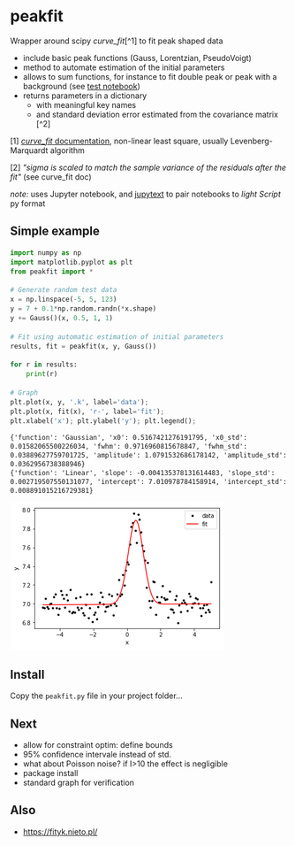 # peakfit

Wrapper around scipy _curve_fit_[^1] to fit peak shaped data

- include basic peak functions (Gauss, Lorentzian, PseudoVoigt)
- method to automate estimation of the initial parameters 
- allows to sum functions, for instance to fit double peak or peak with a background (see [test notebook](test_peakfit.ipynb))
- returns parameters in a dictionary
    * with meaningful key names
    * and standard deviation error estimated from the covariance matrix [^2]

[1] [_curve_fit_ documentation](https://docs.scipy.org/doc/scipy-1.5.1/reference/generated/scipy.optimize.curve_fit.html#scipy.optimize.curve_fit), non-linear least square, usually Levenberg-Marquardt algorithm

[2] _"sigma is scaled to match the sample variance of the residuals after the fit"_ (see curve_fit doc)

_note:_ uses Jupyter notebook, and [jupytext](https://jupytext.readthedocs.io/en/latest/index.html) to pair notebooks to _light Script_ py format

## Simple example

```python
import numpy as np
import matplotlib.pyplot as plt
from peakfit import *

# Generate random test data
x = np.linspace(-5, 5, 123)
y = 7 + 0.1*np.random.randn(*x.shape)
y += Gauss()(x, 0.5, 1, 1)

# Fit using automatic estimation of initial parameters
results, fit = peakfit(x, y, Gauss())

for r in results:
    print(r)

# Graph
plt.plot(x, y, '.k', label='data');
plt.plot(x, fit(x), 'r-', label='fit');
plt.xlabel('x'); plt.ylabel('y'); plt.legend();
```


```
{'function': 'Gaussian', 'x0': 0.5167421276191795, 'x0_std': 0.01582065500226034, 'fwhm': 0.9716960815678847, 'fwhm_std': 0.03889627759701725, 'amplitude': 1.0791532686178142, 'amplitude_std': 0.0362956738388946}
{'function': 'Linear', 'slope': -0.004135378131614483, 'slope_std': 0.002719507550131077, 'intercept': 7.010978784158914, 'intercept_std': 0.008891015216729381}
```

![example_fit](./example/example_fit.png)


## Install

Copy the `peakfit.py` file in your project folder...

## Next
- allow for constraint optim: define bounds
- 95% confidence intervale instead of std.
- what about Poisson noise? if I>10 the effect is negligible
- package install
- standard graph for verification

## Also
- https://fityk.nieto.pl/